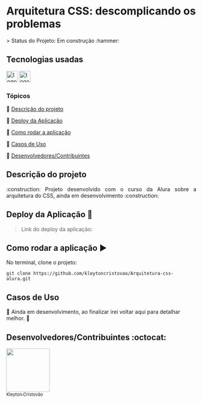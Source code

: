 <h1>Arquitetura CSS: descomplicando os problemas</h1>
> Status do Projeto: Em construção :hammer:

<!-- ## imagens do projeto

<div>
  <img src="" height="250" alt="imagem de demostração do projeto"  />
    <img src="" height="250" alt="imagem 2 de demostração do projeto "  />
    <img src="" height="250" alt="imagem 3 de demostração do projeto "  />    
</div> -->

## Tecnologias usadas

<div>
  <img src="https://img.shields.io/badge/HTML5-E34F26?style=for-the-badge&logo=html5&logoColor=white" height="30" alt="logotipo do HTML"  />
  <img src="https://img.shields.io/badge/CSS3-1572B6?style=for-the-badge&logo=css3&logoColor=white" height="30" alt="logotipo do CSS"  />
</div>

### Tópicos 

:small_blue_diamond: [Descrição do projeto](#descrição-do-projeto)

:small_blue_diamond: [Deploy da Aplicação](#deploy-da-aplicação-dash)

:small_blue_diamond: [Como rodar a aplicação](#como-rodar-a-aplica%C3%A7%C3%A3o-arrow_forward)

:small_blue_diamond: [Casos de Uso](#casos-de-uso)

:small_blue_diamond: [Desenvolvedores/Contribuintes](#desenvolvedorescontribuintes-octocat)


## Descrição do projeto 

<p align="justify">
  :construction: Projeto desenvolvido com o curso da Alura sobre a arquitetura do CSS, ainda em desenvolvimento :construction:
</p>

## Deploy da Aplicação :dash:

> Link do deploy da aplicação: 


## Como rodar a aplicação :arrow_forward:

No terminal, clone o projeto: 

```
git clone https://github.com/kleytoncristovao/Arquitetura-css-alura.git
```

## Casos de Uso

:construction:  Ainda em desenvolvimento, ao finalizar irei voltar aqui para detalhar melhor.  :construction:



## Desenvolvedores/Contribuintes :octocat:

[<img src="https://github.com/kleytoncristovao.png" width=115><br><sub>Kleyton Cristovão</sub>](https://github.com/kleytoncristovao) 


